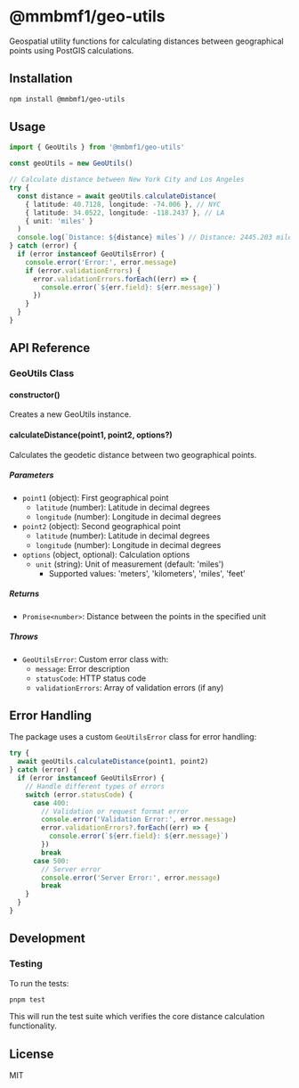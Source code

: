 # @mmbmf1/geo-utils

Geospatial utility functions for calculating distances between geographical points using PostGIS calculations.

## Installation

```bash
npm install @mmbmf1/geo-utils
```

## Usage

```typescript
import { GeoUtils } from '@mmbmf1/geo-utils'

const geoUtils = new GeoUtils()

// Calculate distance between New York City and Los Angeles
try {
  const distance = await geoUtils.calculateDistance(
    { latitude: 40.7128, longitude: -74.006 }, // NYC
    { latitude: 34.0522, longitude: -118.2437 }, // LA
    { unit: 'miles' }
  )
  console.log(`Distance: ${distance} miles`) // Distance: 2445.203 miles
} catch (error) {
  if (error instanceof GeoUtilsError) {
    console.error('Error:', error.message)
    if (error.validationErrors) {
      error.validationErrors.forEach((err) => {
        console.error(`${err.field}: ${err.message}`)
      })
    }
  }
}
```

## API Reference

### GeoUtils Class

#### constructor()

Creates a new GeoUtils instance.

#### calculateDistance(point1, point2, options?)

Calculates the geodetic distance between two geographical points.

##### Parameters

- `point1` (object): First geographical point
  - `latitude` (number): Latitude in decimal degrees
  - `longitude` (number): Longitude in decimal degrees
- `point2` (object): Second geographical point
  - `latitude` (number): Latitude in decimal degrees
  - `longitude` (number): Longitude in decimal degrees
- `options` (object, optional): Calculation options
  - `unit` (string): Unit of measurement (default: 'miles')
    - Supported values: 'meters', 'kilometers', 'miles', 'feet'

##### Returns

- `Promise<number>`: Distance between the points in the specified unit

##### Throws

- `GeoUtilsError`: Custom error class with:
  - `message`: Error description
  - `statusCode`: HTTP status code
  - `validationErrors`: Array of validation errors (if any)

## Error Handling

The package uses a custom `GeoUtilsError` class for error handling:

```typescript
try {
  await geoUtils.calculateDistance(point1, point2)
} catch (error) {
  if (error instanceof GeoUtilsError) {
    // Handle different types of errors
    switch (error.statusCode) {
      case 400:
        // Validation or request format error
        console.error('Validation Error:', error.message)
        error.validationErrors?.forEach((err) => {
          console.error(`${err.field}: ${err.message}`)
        })
        break
      case 500:
        // Server error
        console.error('Server Error:', error.message)
        break
    }
  }
}
```

## Development

### Testing

To run the tests:

```bash
pnpm test
```

This will run the test suite which verifies the core distance calculation functionality.

## License

MIT
